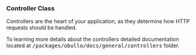 ### Controller Class

Controllers are the heart of your application, as they determine how HTTP requests should be handled.

To learning more details about the controllers detailed documentation located at <kbd>/packages/obullo/docs/general/controllers</kbd> folder.